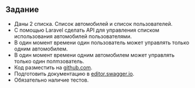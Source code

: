 ## Задание

- Даны 2 списка. Список автомобилей и список пользователей.
- С помощью Laravel сделать API для управления списком использования автомобилей пользователями.
- В один момент времени один пользователь может управлять только одним автомобилем.
- В один момент времени одним автомобилем может управлять только один полmзователь.
- Код разместить на [github.com](https://github.com/).
- Подготовить документацию в [editor.swagger.io](https://editor.swagger.io/).
- Обязательно наличие тестов.